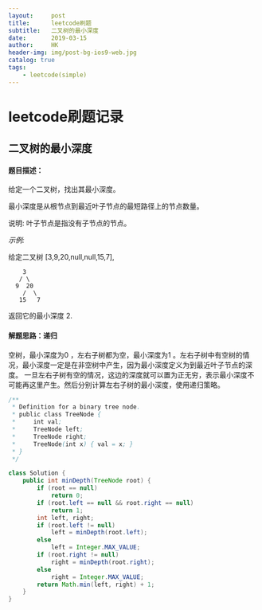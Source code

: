 ```yaml
---
layout:     post
title:      leetcode刷题
subtitle:   二叉树的最小深度
date:       2019-03-15
author:     HK
header-img: img/post-bg-ios9-web.jpg
catalog: true
tags:
    - leetcode(simple)
---
```

# leetcode刷题记录
## 二叉树的最小深度

#### 题目描述：
给定一个二叉树，找出其最小深度。<br>

最小深度是从根节点到最近叶子节点的最短路径上的节点数量。<br>

说明: 叶子节点是指没有子节点的节点。<br>

*示例:*

给定二叉树 [3,9,20,null,null,15,7],

        3
       / \
      9  20
        /  \
       15   7
返回它的最小深度  2.

#### 解题思路：递归
  空树，最小深度为0 ，左右子树都为空，最小深度为1 。左右子树中有空树的情况，最小深度一定是在非空树中产生，因为最小深度定义为到最近叶子节点的深度。
  一旦左右子树有空的情况，这边的深度就可以置为正无穷，表示最小深度不可能再这里产生。然后分别计算左右子树的最小深度，使用递归策略。

```java
/**
 * Definition for a binary tree node.
 * public class TreeNode {
 *     int val;
 *     TreeNode left;
 *     TreeNode right;
 *     TreeNode(int x) { val = x; }
 * }
 */

class Solution {
    public int minDepth(TreeNode root) {
        if (root == null) 
            return 0;
        if (root.left == null && root.right == null) 
            return 1;
        int left, right;
        if (root.left != null) 
            left = minDepth(root.left);
        else 
            left = Integer.MAX_VALUE;
        if (root.right != null) 
            right = minDepth(root.right);
        else 
            right = Integer.MAX_VALUE;
        return Math.min(left, right) + 1;
    }
}

```
